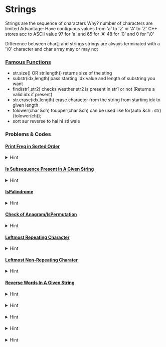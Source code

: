 # Strings

Strings are the sequence of characters 
Why? number of characters are limited 
Advantage: Have contiguous values from 'a' to 'z'  or 'A' to 'Z'
C++ stores acc to ASCII value 97 for 'a' and 65 for 'A'  48 for '0' and 0 for '\0'

Difference between char[] and strings
strings are always terminated with a '\0' character and char array may or may not


### [Famous Functions](Strings/FamousFuctions.cpp)
 - str.size() OR str.length() returns size of the sting
 - substr(idx,length)  pass starting idx value and length of substring you want
 - find(str1,str2) checks weather str2 is present in str1 or not (Returns a valid idx if present)
 - str.erase(idx,length) erase character from the string from starting idx to given length
 - tolower(char &ch)  toupper(char &ch)  can be used like for(auto &ch : str){tolower(ch)};
 - sort aur reverse to hai hi stl wale

### Problems & Codes



#### [Print Freq in Sorted Order]()
<details>
<summary>Hint</summary>
{
    
    Naive sol: O(Nsq) two loops count indvidual frequencies of every char
    O(N): maintain a count arr[26] = {0} for char 'a' to 'z' 
    and traverse string and do count[str[i]-'a']++; to increase the count of freq
    print from count array as char = i+'a'  and freq = count[i];

}

</details>




#### [Is Subsequence Present In A Given String](Strings/IsSubseqPresent.cpp)
<details>
<summary>Hint</summary>
{
    
    Subsequence ka matlab kuch characters agar hata de strings se fir string ko same order me read kre
    //Direct Method s1.find(s2) agar return kare idx from 0 to s1.size()-1 to YES o/w NO

    //Iterative 
    //Two Pointers i = 0; j = 0;
    increment both i and j if s1[i] == s2[j] 
        else increment only i    until i<s1.size() && j < s2.size()

        At last check if(j == s2.size()) aur not if yes print "YES" o/w "NO"
    
    //Same thing can be done through rcrsn f(s1,s2,n1,n2)   
        //base case if (n2 == 0) return true;  if(n1 == 0) return false; 
        like return (s1[n1-1] == s2[n2-1])? f(s1,s2,n1-1,n2-1) : f(s1,s2,n1-1,n2);




}

</details>




#### [IsPalindrome](Strings/IsPalindrome.cpp)
<details>
<summary>Hint</summary>
{
    
    Naive sol reverse and check if s1 == s2 or not

    Two iterator solution si = 0; ei = n-1
    while(si<ei){
        if(str[si] != str[ei]){
            return false;
        }
        si++;
        ei--;
    }

    Same can be done through rcrsn as f(str,si,ei)
    base case si>ei return true;
    return str[si] == str[ei] && f(str,si+1,ei-1)

}

</details>




#### [Check of Anagram/IsPermutation](Strings/IsAnagram_Permutation.cpp)
<details>
<summary>Hint</summary>
{
    
    Naive sol sort both and equate

    Optimized:
    chk freq of all ch in str1 equals freq of all chars in str2 or not
    calc freq using a 256 size array and chk do freq[str1[i]]++ and freq[str2[i]]-- chk for all 0s at last




}

</details>




#### [Leftmost Repeating Character](Strings/LeftmostRepeatingCharacter.cpp)
<details>
<summary>Hint</summary>
{
    
    Output the index of leftmost character that repeats in a given string

    Naive sol O(Nsq) break loop instantly if we found a repeating character

    Optimized:
        Using Aux Space: map<ch,ll> first val stores char and second stores leftmost idx of that char
        as soon as char is already present in array we update aur res as min(res,map.second)

        Another without using map

        2-Traversal of string
        Maintain a frequency arr and count frequencies
        Traverse string again and check for char with freq greater than 1


        More Optimized 1-Traversal + constant traversal of freq i.e.256 at max
        traverse string from right to left and take ans = -1
        //maintain a boolean visited array for  each char if(it is visited)set ans = i;

}

</details>




#### [Leftmost Non-Repeating Charater](Strings/LeftmostNonRepChar.cpp)
<details>
<summary>Hint</summary>
{
    
    Naive sol O(Nsq) two loops

    2 Traversal
    1st traversal: Frequency array
    2nd traversal: if(freq[str[i]]) == 1 print idx

    1 Traversal + const traversal sol

    Create a firstIdx array with all entries -1
    store firstIdx at very first occ of char 
    if firstIdx[str[i]] != -1 and char repeats make it -2

    NOW traverse firstIdx array ans = min(ans,firstIdx[str[i]]) if it is not -1 and -2



}

</details>




#### [Reverse Words In A Given String](Strings/ReverseWordsInAnString.cpp)
<details>
<summary>Hint</summary>
{
    
    Naive sol : Maintain a stack of words and print them

    Reverse whole string 
    then reverse each words again
    take care of corner condition i.e. for first word


}

</details>




#### [](Strings)
<details>
<summary>Hint</summary>
{
    
    Naive sol 

}

</details>




#### [](Strings)
<details>
<summary>Hint</summary>
{
    
    Naive sol 

}

</details>




#### [](Strings)
<details>
<summary>Hint</summary>
{
    
    Naive sol 

}

</details>




#### [](Strings)
<details>
<summary>Hint</summary>
{
    
    Naive sol 

}

</details>



